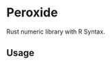# Peroxide

<!-- ![travis](https://api.travis-ci.org/Axect/Peroxide.svg?branch=master) -->

Rust numeric library with R Syntax.

## Usage


